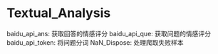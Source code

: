 # Textual_Analysis
baidu_api_ans: 获取回答的情感评分
baidu_api_que: 获取问题的情感评分
baidu_api_token: 将问题分词
NaN_Dispose: 处理爬取失败样本